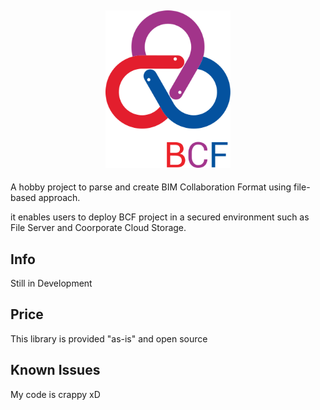 <h2 align="center">
<img src="https://raw.githubusercontent.com/chuncahk/villsBCF/64fb84e2d767c16e40d664931f667ac2dbc15f6a/_resources/villsBCF_logo.svg" alt="villsBCF" width="200">
</h2>

A hobby project to parse and create BIM Collaboration Format using file-based approach.

it enables users to deploy BCF project in a secured environment such as File Server and Coorporate Cloud Storage.

## Info
Still in Development

## Price
This library is provided "as-is" and open source

## Known Issues
My code is crappy xD
